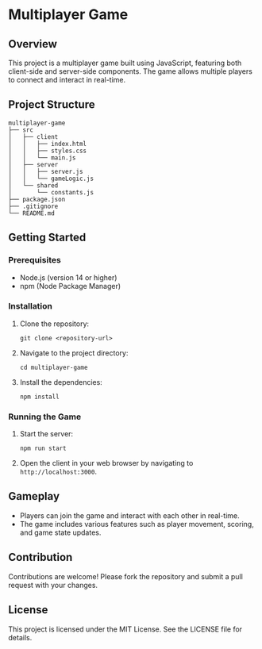 # Multiplayer Game

## Overview
This project is a multiplayer game built using JavaScript, featuring both client-side and server-side components. The game allows multiple players to connect and interact in real-time.

## Project Structure
```
multiplayer-game
├── src
│   ├── client
│   │   ├── index.html
│   │   ├── styles.css
│   │   └── main.js
│   ├── server
│   │   ├── server.js
│   │   └── gameLogic.js
│   └── shared
│       └── constants.js
├── package.json
├── .gitignore
└── README.md
```

## Getting Started

### Prerequisites
- Node.js (version 14 or higher)
- npm (Node Package Manager)

### Installation
1. Clone the repository:
   ```
   git clone <repository-url>
   ```
2. Navigate to the project directory:
   ```
   cd multiplayer-game
   ```
3. Install the dependencies:
   ```
   npm install
   ```

### Running the Game
1. Start the server:
   ```
   npm run start
   ```
2. Open the client in your web browser by navigating to `http://localhost:3000`.

## Gameplay
- Players can join the game and interact with each other in real-time.
- The game includes various features such as player movement, scoring, and game state updates.

## Contribution
Contributions are welcome! Please fork the repository and submit a pull request with your changes.

## License
This project is licensed under the MIT License. See the LICENSE file for details.